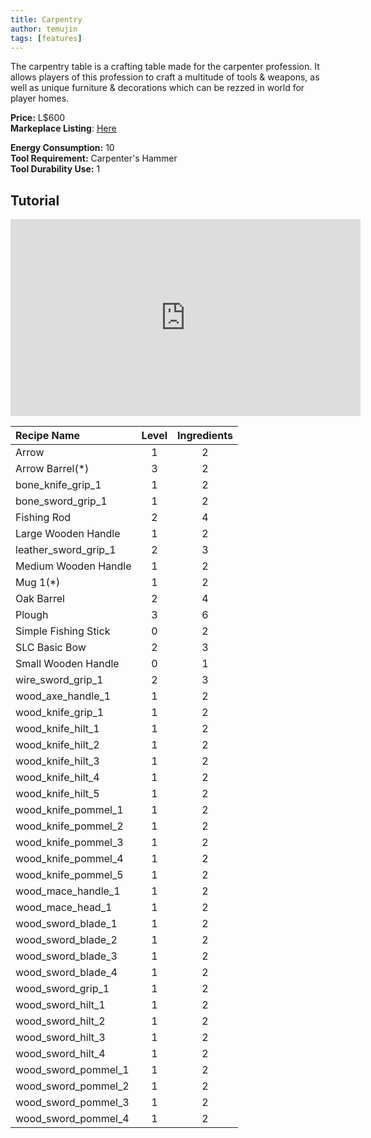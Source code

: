```yaml
---
title: Carpentry
author: temujin
tags: [features]
---
```

The carpentry table is a crafting table made for the carpenter profession. It allows players of this profession to craft a multitude of tools & weapons, as well as unique furniture & decorations which can be rezzed in world for player homes.

**Price:** L$600<br>
**Markeplace Listing**: [Here](https://marketplace.secondlife.com/p/SLC-Craftables-Carpentry-Station/19198361)<br>

**Energy Consumption:** 10<br>
**Tool Requirement:** Carpenter's Hammer<br>
**Tool Durability Use:** 1

## Tutorial
<iframe width="560" height="315" src="https://www.youtube.com/embed/441VR-o1nFY" frameborder="0" allow="accelerometer; autoplay; encrypted-media; gyroscope; picture-in-picture" allowfullscreen></iframe>

| Recipe Name          | Level | Ingredients |
|:---------------------|:-----:|:-----------:|
| Arrow                |   1   |     2       |
| Arrow Barrel(*)      |   3   |     2       |
| bone_knife_grip_1    |   1   |     2       |
| bone_sword_grip_1    |   1   |     2       |
| Fishing Rod          |   2   |     4       |
| Large Wooden Handle  |   1   |     2       |
| leather_sword_grip_1 |   2   |     3       |
| Medium Wooden Handle |   1   |     2       |
| Mug 1(*)             |   1   |     2       |
| Oak Barrel           |   2   |     4       |
| Plough               |   3   |     6       |
| Simple Fishing Stick |   0   |     2       |
| SLC Basic Bow        |   2   |     3       |
| Small Wooden Handle  |   0   |     1       |
| wire_sword_grip_1    |   2   |     3       |
| wood_axe_handle_1    |   1   |     2       |
| wood_knife_grip_1    |   1   |     2       |
| wood_knife_hilt_1    |   1   |     2       |
| wood_knife_hilt_2    |   1   |     2       |
| wood_knife_hilt_3    |   1   |     2       |
| wood_knife_hilt_4    |   1   |     2       |
| wood_knife_hilt_5    |   1   |     2       |
| wood_knife_pommel_1  |   1   |     2       |
| wood_knife_pommel_2  |   1   |     2       |
| wood_knife_pommel_3  |   1   |     2       |
| wood_knife_pommel_4  |   1   |     2       |
| wood_knife_pommel_5  |   1   |     2       |
| wood_mace_handle_1   |   1   |     2       |
| wood_mace_head_1     |   1   |     2       |
| wood_sword_blade_1   |   1   |     2       |
| wood_sword_blade_2   |   1   |     2       |
| wood_sword_blade_3   |   1   |     2       |
| wood_sword_blade_4   |   1   |     2       |
| wood_sword_grip_1    |   1   |     2       |
| wood_sword_hilt_1    |   1   |     2       |
| wood_sword_hilt_2    |   1   |     2       |
| wood_sword_hilt_3    |   1   |     2       |
| wood_sword_hilt_4    |   1   |     2       |
| wood_sword_pommel_1  |   1   |     2       |
| wood_sword_pommel_2  |   1   |     2       |
| wood_sword_pommel_3  |   1   |     2       |
| wood_sword_pommel_4  |   1   |     2       |

